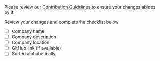 Please review our [Contribution Guidelines](https://github.com/omarabid/rust-companies/blob/master/CONTRIBUTING.md) to ensure your changes abides by it.

Review your changes and complete the checklist below.

- [ ] Company name
- [ ] Company description
- [ ] Company location
- [ ] GitHub link (if available)
- [ ] Sorted alphabetically
